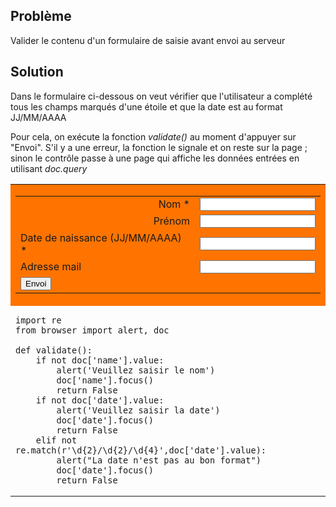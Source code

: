 Problème
--------

Valider le contenu d'un formulaire de saisie avant envoi au serveur


Solution
--------



Dans le formulaire ci-dessous on veut vérifier que l'utilisateur a complété tous les champs marqués d'une étoile et que la date est au format JJ/MM/AAAA

Pour cela, on exécute la fonction _validate()_ au moment d'appuyer sur "Envoi". S'il y a une erreur, la fonction le signale et on reste sur la page ; sinon le contrôle passe à une page qui affiche les données entrées en utilisant _doc.query_

<table width="100%">

<tr>
<td style="background-color:#FF7400;text-align:center;">
<form action="cookbook/echo.html" id="myform">

<table cellpadding=5>
<tr>
<td align="right">Nom *</td>
<td><INPUT id="name" name="name"></td>
</tr>
<tr>
<td align="right">Prénom</td>
<td><INPUT id="firstname" name="firstname"></td>
</tr>
<tr>
<td>Date de naissance (JJ/MM/AAAA) * </td>
<td><INPUT id="date" name="date"></td>
</tr>
<tr>
<td>Adresse mail</td>
<td><INPUT id="mail" name="mail"></td>
</tr>
<tr>
<td colspan=2><INPUT type="submit" value="Envoi" onclick="return validate()"></td>
</tr>
</table>

</form>
</td>
</tr>

<tr>
<td style="width:40%;padding-right:10px;" id="py_source">

    import re
    from browser import alert, doc
    
    def validate():
        if not doc['name'].value:
            alert('Veuillez saisir le nom')
            doc['name'].focus()
            return False
        if not doc['date'].value:
            alert('Veuillez saisir la date')
            doc['date'].focus()
            return False
        elif not re.match(r'\d{2}/\d{2}/\d{4}',doc['date'].value):
            alert("La date n'est pas au bon format")
            doc['date'].focus()
            return False
            

</td>

</tr>
</table>

<script type="text/python3">
src = doc['py_source'].text
exec(src)
</script>
